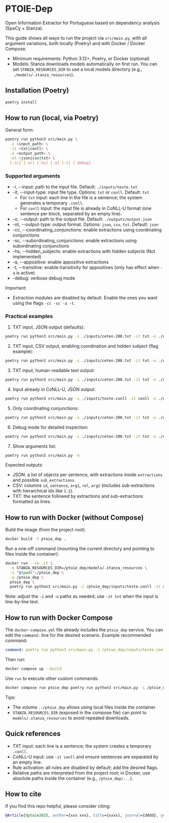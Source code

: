 # PTOIE-Dep

Open Information Extractor for Portuguese based on dependency analysis (SpaCy + Stanza).

This guide shows all ways to run the project via `src/main.py`, with all argument variations, both locally (Poetry) and with Docker / Docker Compose.

- Minimum requirements: Python 3.12+, Poetry, or Docker (optional)
- Models: Stanza downloads models automatically on first run. You can set `STANZA_RESOURCES_DIR` to use a local models directory (e.g., `./models/.stanza_resources`).

## Installation (Poetry)

```bash
poetry install
```

## How to run (local, via Poetry)

General form:

```bash
poetry run python3 src/main.py \
  -i <input_path> \
  -it <txt|conll> \
  -o <output_path> \
  -ot <json|csv|txt> \
  [-cc] [-sc] [-hs] [-a] [-t] [-debug]
```

### Supported arguments

- -i, --input: path to the input file. Default: `./inputs/teste.txt`
- -it, --input-type: input file type. Options: `txt` or `conll`. Default: `txt`
  - For `txt` input: each line in the file is a sentence; the system generates a temporary `.conll`.
  - For `conll` input: the input file is already in CoNLL-U format (one sentence per block, separated by an empty line).
- -o, --output: path to the output file. Default: `./outputs/output.json`
- -ot, --output-type: output format. Options: `json`, `csv`, `txt`. Default: `json`
- -cc, --coordinating_conjunctions: enable extractions using coordinating conjunctions
- -sc, --subordinating_conjunctions: enable extractions using subordinating conjunctions
- -hs, --hidden_subjects: enable extractions with hidden subjects (Not implemented)
- -a, --appositive: enable appositive extractions
- -t, --transitive: enable transitivity for appositives (only has effect when `-a` is active)
- -debug: verbose debug mode

Important:
- Extraction modules are disabled by default. Enable the ones you want using the flags `-cc -sc -a -t`.

### Practical examples

1) TXT input, JSON output (defaults):
```bash
poetry run python3 src/main.py -i ./inputs/ceten-200.txt -it txt -o ./outputs/out.json -ot json
```

2) TXT input, CSV output, enabling coordination and hidden subject (flag example):
```bash
poetry run python3 src/main.py -i ./inputs/ceten-200.txt -it txt -o ./outputs/out.csv -ot csv -cc
```

3) TXT input, human-readable text output:
```bash
poetry run python3 src/main.py -i ./inputs/ceten-200.txt -it txt -o ./outputs/out.txt -ot txt -cc -sc -a -t
```

4) Input already in CoNLL-U, JSON output:
```bash
poetry run python3 src/main.py -i ./inputs/teste.conll -it conll -o ./outputs/out.json -ot json -cc -sc -a -t
```

5) Only coordinating conjunctions:
```bash
poetry run python3 src/main.py -i ./inputs/ceten-200.txt -it txt -o ./outputs/cc.json -ot json -cc
```

6) Debug mode for detailed inspection:
```bash
poetry run python3 src/main.py -i ./inputs/ceten-200.txt -it txt -o ./outputs/out.json -ot json -cc -debug
```

7) Show arguments list:
```bash
poetry run python3 src/main.py -h
```

Expected outputs:
- JSON: a list of objects per sentence, with extractions inside `extractions` and possible `sub_extractions`.
- CSV: columns `id`, `sentence`, `arg1`, `rel`, `arg2` (includes sub-extractions with hierarchical ids like `1.1`).
- TXT: the sentence followed by extractions and sub-extractions formatted as lines.

## How to run with Docker (without Compose)

Build the image (from the project root):
```bash
docker build -t ptoie_dep .
```

Run a one-off command (mounting the current directory and pointing to files inside the container):
```bash
docker run --rm -it \
  -e STANZA_RESOURCES_DIR=/ptoie_dep/models/.stanza_resources \
  -v "$(pwd)":/ptoie_dep \
  -w /ptoie_dep \
  ptoie_dep \
  poetry run python3 src/main.py -i /ptoie_dep/inputs/teste.conll -it conll -o /ptoie_dep/outputs/out.json -ot json -cc -sc -a -t
```

Note: adjust the `-i` and `-o` paths as needed; use `-it txt` when the input is line-by-line text.

## How to run with Docker Compose

The `docker-compose.yml` file already includes the `ptoie_dep` service. You can edit the `command:` line for the desired scenario. Example recommended command:

```yaml
command: poetry run python3 src/main.py -i /ptoie_dep/inputs/teste.conll -it conll -o /ptoie_dep/outputs/out.json -ot json -cc -sc -a -t
```

Then run:
```bash
docker compose up --build
```

Use `run` to execute other custom commands:
```bash
docker compose run ptoie_dep poetry run python3 src/main.py -i /ptoie_dep/inputs/ceten-200.txt -it txt -o /ptoie_dep/outputs/out.csv -ot csv -cc
```

Tips:
- The volume `.:/ptoie_dep` allows using local files inside the container.
- `STANZA_RESOURCES_DIR` (exposed in the compose file) can point to `models/.stanza_resources` to avoid repeated downloads.

## Quick references

- TXT input: each line is a sentence; the system creates a temporary `.conll`.
- CoNLL-U input: use `-it conll` and ensure sentences are separated by an empty line.
- Rule activation: all rules are disabled by default; add the desired flags.
- Relative paths are interpreted from the project root; in Docker, use absolute paths inside the container (e.g., `/ptoie_dep/...`).


## How to cite
If you find this repo helpful, please consider citing:

```bibtex
@Article{dptoie2025, author={xxx xxx}, title={xxxx}, journal={dddd}, year={xxx}, month={x}, day={cc}, issn={xxx}, doi={xxxxx}, url={asas} }
```